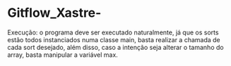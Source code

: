 # Gitflow_Xastre- 

  Execução: o programa deve ser executado naturalmente, já que os sorts estão todos instanciados numa classe main,
basta realizar a chamada de cada sort desejado, além disso, caso a intenção seja alterar o tamanho do array,
basta manipular a variável max.


